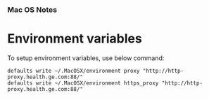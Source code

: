 ### Mac OS Notes

# Environment variables
To setup environment variables, use below command:
```
defaults write ~/.MacOSX/environment proxy "http://http-proxy.health.ge.com:88/"
defaults write ~/.MacOSX/environment https_proxy "http://http-proxy.health.ge.com:88/"
```

